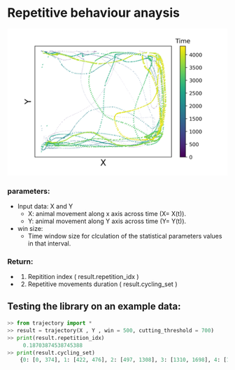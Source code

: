

# Repetitive behaviour anaysis

![Screenshot](data.png)


### parameters:
* Input data: X and Y
    - X: animal movement along x axis across time (X= X(t)).     
    - Y: animal movement along Y axis across time (Y= Y(t)). 
* win size:
    - Time window size for clculation of the statistical parameters values in that interval.
   
### Return:
* 1. Repitition index ( result.repetition_idx )
* 2. Repetitive movements duration ( result.cycling_set )


## Testing the library on an example data:

```python
>> from trajectory import *
>> result = trajectory(X , Y , win = 500, cutting_threshold = 700)
>> print(result.repetition_idx)
     0.18703874538745388
>> print(result.cycling_set)
    {0: [0, 374], 1: [422, 476], 2: [497, 1308], 3: [1310, 1698], 4: [1715, 1985], 5: [2002, 2357], 6: [2364, 2721], 7: [2775, 2796], 8: [2820, 3229], 9: [3275, 3747]}


